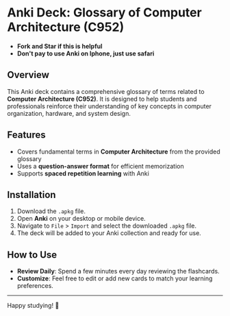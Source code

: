 # Anki Deck: Glossary of Computer Architecture (C952)
- **Fork and Star if this is helpful**
- **Don't pay to use Anki on Iphone, just use safari**

## Overview
This Anki deck contains a comprehensive glossary of terms related to **Computer Architecture (C952)**. It is designed to help students and professionals reinforce their understanding of key concepts in computer organization, hardware, and system design.

## Features
- Covers fundamental terms in **Computer Architecture** from the provided glossary
- Uses a **question-answer format** for efficient memorization
- Supports **spaced repetition learning** with Anki

## Installation
1. Download the `.apkg` file.
2. Open **Anki** on your desktop or mobile device.
3. Navigate to `File` > `Import` and select the downloaded `.apkg` file.
4. The deck will be added to your Anki collection and ready for use.

## How to Use
- **Review Daily**: Spend a few minutes every day reviewing the flashcards.
- **Customize**: Feel free to edit or add new cards to match your learning preferences.

---
Happy studying! 🚀
